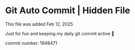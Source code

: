 # Git Auto Commit | Hidden File

This file was added Feb 12, 2025

Just for fun and keeping my daily git commit active 🤪

commit number: 1948471
